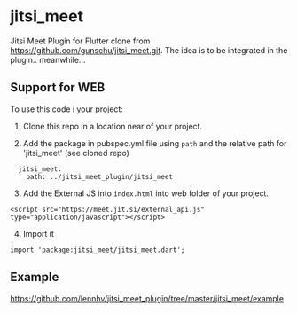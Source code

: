 # jitsi_meet

Jitsi Meet Plugin for Flutter clone from https://github.com/gunschu/jitsi_meet.git.
The idea is to be integrated in the plugin.. meanwhile...

## Support for WEB

To use this code i your project:

1. Clone this repo in a location near of your project.

2. Add the package in pubspec.yml file using `path` and the relative path for 'jitsi_meet' (see cloned repo)

```
  jitsi_meet:
    path: ../jitsi_meet_plugin/jitsi_meet
```

3. Add the External JS into `index.html` into web folder of your project.

```
<script src="https://meet.jit.si/external_api.js" type="application/javascript"></script>
```

4. Import it
```
import 'package:jitsi_meet/jitsi_meet.dart';
```

## Example

https://github.com/lennhv/jitsi_meet_plugin/tree/master/jitsi_meet/example
